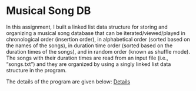 # Musical Song DB
In this assignment, I built a linked list data structure for storing and organizing a musical song database that can be iterated/viewed/played in chronological order (insertion order), in alphabetical order (sorted based on the names of the songs), in duration time order (sorted based on the duration times of the songs), and in random order (known as shuffle mode). The songs with their duration times are read from an input file (i.e., “songs.txt”) and they are organized by using a singly linked list data structure in the program.

The details of the program are given below:
[Details](https://github.com/erhanyalniz/Musical-Song-DB/blob/2d00da68588846bfc4f6c90421a687fd6cee47c6/Musical_Song_DB.pdf)
